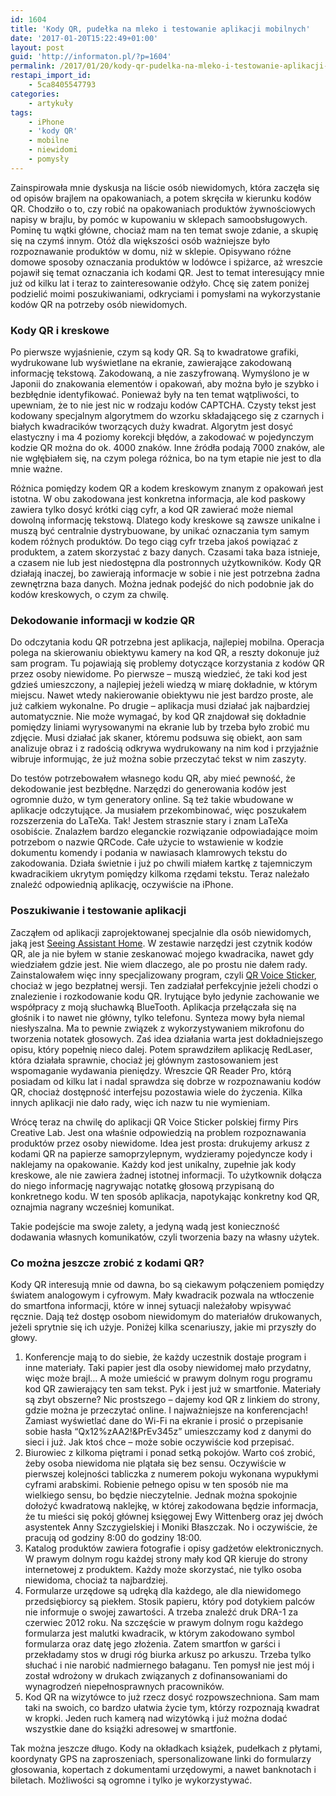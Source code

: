 ```yaml
---
id: 1604
title: 'Kody QR, pudełka na mleko i testowanie aplikacji mobilnych'
date: '2017-01-20T15:22:49+01:00'
layout: post
guid: 'http://informaton.pl/?p=1604'
permalink: /2017/01/20/kody-qr-pudelka-na-mleko-i-testowanie-aplikacji-mobilnych/
restapi_import_id:
    - 5ca8405547793
categories:
    - artykuły
tags:
    - iPhone
    - 'kody QR'
    - mobilne
    - niewidomi
    - pomysły
---
```


Zainspirowała mnie dyskusja na liście osób niewidomych, która zaczęła się od opisów brajlem na opakowaniach, a potem skręciła w kierunku kodów QR. Chodziło o to, czy robić na opakowaniach produktów żywnościowych napisy w brajlu, by pomóc w kupowaniu w sklepach samoobsługowych. Pominę tu wątki główne, chociaż mam na ten temat swoje zdanie, a skupię się na czymś innym. Otóż dla większości osób ważniejsze było rozpoznawanie produktów w domu, niż w sklepie. Opisywano różne domowe sposoby oznaczania produktów w lodówce i spiżarce, aż wreszcie pojawił się temat oznaczania ich kodami QR. Jest to temat interesujący mnie już od kilku lat i teraz to zainteresowanie odżyło. Chcę się zatem poniżej podzielić moimi poszukiwaniami, odkryciami i pomysłami na wykorzystanie kodów QR na potrzeby osób niewidomych.

### Kody QR i kreskowe

Po pierwsze wyjaśnienie, czym są kody QR. Są to kwadratowe grafiki, wydrukowane lub wyświetlane na ekranie, zawierające zakodowaną informację tekstową. Zakodowaną, a nie zaszyfrowaną. Wymyślono je w Japonii do znakowania elementów i opakowań, aby można było je szybko i bezbłędnie identyfikować. Ponieważ były na ten temat wątpliwości, to upewniam, że to nie jest nic w rodzaju kodów CAPTCHA. Czysty tekst jest kodowany specjalnym algorytmem do wzorku składającego się z czarnych i białych kwadracików tworzących duży kwadrat. Algorytm jest dosyć elastyczny i ma 4 poziomy korekcji błędów, a zakodować w pojedynczym kodzie QR można do ok. 4000 znaków. Inne źródła podają 7000 znaków, ale nie wgłębiałem się, na czym polega różnica, bo na tym etapie nie jest to dla mnie ważne.

Różnica pomiędzy kodem QR a kodem kreskowym znanym z opakowań jest istotna. W obu zakodowana jest konkretna informacja, ale kod paskowy zawiera tylko dosyć krótki ciąg cyfr, a kod QR zawierać może niemal dowolną informację tekstową. Dlatego kody kreskowe są zawsze unikalne i muszą być centralnie dystrybuowane, by unikać oznaczania tym samym kodem różnych produktów. Do tego ciąg cyfr trzeba jakoś powiązać z produktem, a zatem skorzystać z bazy danych. Czasami taka baza istnieje, a czasem nie lub jest niedostępna dla postronnych użytkowników. Kody QR działają inaczej, bo zawierają informacje w sobie i nie jest potrzebna żadna zewnętrzna baza danych. Można jednak podejść do nich podobnie jak do kodów kreskowych, o czym za chwilę.

### Dekodowanie informacji w kodzie QR

Do odczytania kodu QR potrzebna jest aplikacja, najlepiej mobilna. Operacja polega na skierowaniu obiektywu kamery na kod QR, a reszty dokonuje już sam program. Tu pojawiają się problemy dotyczące korzystania z kodów QR przez osoby niewidome. Po pierwsze – muszą wiedzieć, że taki kod jest gdzieś umieszczony, a najlepiej jeżeli wiedzą w miarę dokładnie, w którym miejscu. Nawet wtedy nakierowanie obiektywu nie jest bardzo proste, ale już całkiem wykonalne. Po drugie – aplikacja musi działać jak najbardziej automatycznie. Nie może wymagać, by kod QR znajdował się dokładnie pomiędzy liniami wyrysowanymi na ekranie lub by trzeba było zrobić mu zdjęcie. Musi działać jak skaner, któremu podsuwa się obiekt, aon sam analizuje obraz i z radością odkrywa wydrukowany na nim kod i przyjaźnie wibruje informując, że już można sobie przeczytać tekst w nim zaszyty.

Do testów potrzebowałem własnego kodu QR, aby mieć pewność, że dekodowanie jest bezbłędne. Narzędzi do generowania kodów jest ogromnie dużo, w tym generatory online. Są też takie wbudowane w aplikacje odczytujące. Ja musiałem przekombinować, więc poszukałem rozszerzenia do LaTeXa. Tak! Jestem strasznie stary i znam LaTeXa osobiście. Znalazłem bardzo eleganckie rozwiązanie odpowiadające moim potrzebom o nazwie QRCode. Całe użycie to wstawienie w kodzie dokumentu komendy i podania w nawiasach klamrowych tekstu do zakodowania. Działa świetnie i już po chwili miałem kartkę z tajemniczym kwadracikiem ukrytym pomiędzy kilkoma rzędami tekstu. Teraz należało znaleźć odpowiednią aplikację, oczywiście na iPhone.

### Poszukiwanie i testowanie aplikacji

Zacząłem od aplikacji zaprojektowanej specjalnie dla osób niewidomych, jaką jest [Seeing Assistant Home](https://itunes.apple.com/pl/app/seeing-assistant-home/id625146680?mt=8). W zestawie narzędzi jest czytnik kodów QR, ale ja nie byłem w stanie zeskanować mojego kwadracika, nawet gdy wiedziałem gdzie jest. Nie wiem dlaczego, ale po prostu nie dałem rady. Zainstalowałem więc inny specjalizowany program, czyli [QR Voice Sticker](https://itunes.apple.com/pl/app/qr-voice-sticker/id1071148575?mt=8), chociaż w jego bezpłatnej wersji. Ten zadziałał perfekcyjnie jeżeli chodzi o znalezienie i rozkodowanie kodu QR. Irytujące było jedynie zachowanie we współpracy z moją słuchawką BlueTooth. Aplikacja przełączała się na głośnik i to nawet nie główny, tylko telefonu. Synteza mowy była niemal niesłyszalna. Ma to pewnie związek z wykorzystywaniem mikrofonu do tworzenia notatek głosowych. Zaś idea działania warta jest dokładniejszego opisu, który popełnię nieco dalej. Potem sprawdziłem aplikację RedLaser, która działała sprawnie, chociaż jej głównym zastosowaniem jest wspomaganie wydawania pieniędzy. Wreszcie QR Reader Pro, którą posiadam od kilku lat i nadal sprawdza się dobrze w rozpoznawaniu kodów QR, chociaż dostępność interfejsu pozostawia wiele do życzenia. Kilka innych aplikacji nie dało rady, więc ich nazw tu nie wymieniam.

Wrócę teraz na chwilę do aplikacji QR Voice Sticker polskiej firmy Pirs Creative Lab. Jest ona właśnie odpowiedzią na problem rozpoznawania produktów przez osoby niewidome. Idea jest prosta: drukujemy arkusz z kodami QR na papierze samoprzylepnym, wydzieramy pojedyncze kody i naklejamy na opakowanie. Każdy kod jest unikalny, zupełnie jak kody kreskowe, ale nie zawiera żadnej istotnej informacji. To użytkownik dołącza do niego informację nagrywając notatkę głosową przypisaną do konkretnego kodu. W ten sposób aplikacja, napotykając konkretny kod QR, oznajmia nagrany wcześniej komunikat.

Takie podejście ma swoje zalety, a jedyną wadą jest konieczność dodawania własnych komunikatów, czyli tworzenia bazy na własny użytek.

### Co można jeszcze zrobić z kodami QR?

Kody QR interesują mnie od dawna, bo są ciekawym połączeniem pomiędzy światem analogowym i cyfrowym. Mały kwadracik pozwala na wtłoczenie do smartfona informacji, które w innej sytuacji należałoby wpisywać ręcznie. Dają też dostęp osobom niewidomym do materiałów drukowanych, jeżeli sprytnie się ich użyje. Poniżej kilka scenariuszy, jakie mi przyszły do głowy.

1. Konferencje mają to do siebie, że każdy uczestnik dostaje program i inne materiały. Taki papier jest dla osoby niewidomej mało przydatny, więc może brajl… A może umieścić w prawym dolnym rogu programu kod QR zawierający ten sam tekst. Pyk i jest już w smartfonie. Materiały są zbyt obszerne? Nic prostszego – dajemy kod QR z linkiem do strony, gdzie można je przeczytać online. I najważniejsze na konferencjach! Zamiast wyświetlać dane do Wi-Fi na ekranie i prosić o przepisanie sobie hasła “Qx12%zAA2!&amp;PrEv345z” umieszczamy kod z danymi do sieci i już. Jak ktoś chce – może sobie oczywiście kod przepisać.
2. Biurowiec z kilkoma piętrami i ponad setką pokojów. Warto coś zrobić, żeby osoba niewidoma nie plątała się bez sensu. Oczywiście w pierwszej kolejności tabliczka z numerem pokoju wykonana wypukłymi cyframi arabskimi. Robienie pełnego opisu w ten sposób nie ma wielkiego sensu, bo będzie nieczytelnie. Jednak można spokojnie dołożyć kwadratową naklejkę, w której zakodowana będzie informacja, że tu mieści się pokój głównej księgowej Ewy Wittenberg oraz jej dwóch asystentek Anny Szczygielskiej i Moniki Błaszczak. No i oczywiście, że pracują od godziny 8:00 do godziny 18:00.
3. Katalog produktów zawiera fotografie i opisy gadżetów elektronicznych. W prawym dolnym rogu każdej strony mały kod QR kieruje do strony internetowej z produktem. Każdy może skorzystać, nie tylko osoba niewidoma, chociaż ta najbardziej.
4. Formularze urzędowe są udręką dla każdego, ale dla niewidomego przedsiębiorcy są piekłem. Stosik papieru, który pod dotykiem palców nie informuje o swojej zawartości. A trzeba znaleźć druk DRA-1 za czerwiec 2012 roku. Na szczęście w prawym dolnym rogu każdego formularza jest malutki kwadracik, w którym zakodowano symbol formularza oraz datę jego złożenia. Zatem smartfon w garści i przekładamy stos w drugi róg biurka arkusz po arkuszu. Trzeba tylko słuchać i nie narobić nadmiernego bałaganu. Ten pomysł nie jest mój i został wdrożony w drukach związanych z dofinansowaniami do wynagrodzeń niepełnosprawnych pracowników.
5. Kod QR na wizytówce to już rzecz dosyć rozpowszechniona. Sam mam taki na swoich, co bardzo ułatwia życie tym, którzy rozpoznają kwadrat w kropki. Jeden ruch kamerą nad wizytówką i już można dodać wszystkie dane do książki adresowej w smartfonie.

Tak można jeszcze długo. Kody na okładkach książek, pudełkach z płytami, koordynaty GPS na zaproszeniach, spersonalizowane linki do formularzy głosowania, kopertach z dokumentami urzędowymi, a nawet banknotach i biletach. Możliwości są ogromne i tylko je wykorzystywać.